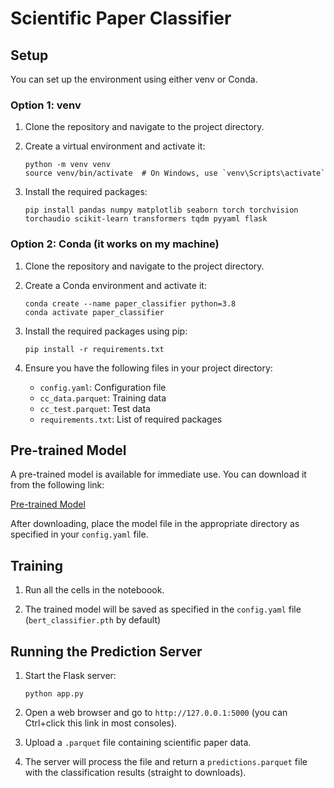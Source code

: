 # Scientific Paper Classifier

## Setup

You can set up the environment using either venv or Conda.

### Option 1: venv

1. Clone the repository and navigate to the project directory.

2. Create a virtual environment and activate it:
   ```
   python -m venv venv
   source venv/bin/activate  # On Windows, use `venv\Scripts\activate`
   ```

3. Install the required packages:
   ```
   pip install pandas numpy matplotlib seaborn torch torchvision torchaudio scikit-learn transformers tqdm pyyaml flask
   ```

### Option 2: Conda (it works on my machine)

1. Clone the repository and navigate to the project directory.

2. Create a Conda environment and activate it:
   ```
   conda create --name paper_classifier python=3.8
   conda activate paper_classifier
   ```

3. Install the required packages using pip:
   ```
   pip install -r requirements.txt
   ```

4. Ensure you have the following files in your project directory:
   - `config.yaml`: Configuration file
   - `cc_data.parquet`: Training data
   - `cc_test.parquet`: Test data
   - `requirements.txt`: List of required packages

## Pre-trained Model

A pre-trained model is available for immediate use. You can download it from the following link:

[Pre-trained Model](https://drive.google.com/file/d/1Wmrvl4A-P2uhnAlayCRLeuUneYqZYdNQ/view?usp=sharing)

After downloading, place the model file in the appropriate directory as specified in your `config.yaml` file.

## Training

1. Run all the cells in the noteboook.

2. The trained model will be saved as specified in the `config.yaml` file (`bert_classifier.pth` by default)

## Running the Prediction Server

1. Start the Flask server:
   ```
   python app.py
   ```

2. Open a web browser and go to `http://127.0.0.1:5000` (you can Ctrl+click this link in most consoles).

3. Upload a `.parquet` file containing scientific paper data.

4. The server will process the file and return a `predictions.parquet` file with the classification results (straight to downloads).
